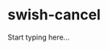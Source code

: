 # swish-cancel

<include from="Snippets-PaylinkAPI.md" element-id="snippet-header" />

Start typing here...